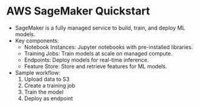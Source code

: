 # AWS SageMaker Quickstart

- SageMaker is a fully managed service to build, train, and deploy ML models.
- Key components:
  - Notebook Instances: Jupyter notebooks with pre-installed libraries.
  - Training Jobs: Train models at scale on managed compute.
  - Endpoints: Deploy models for real-time inference.
  - Feature Store: Store and retrieve features for ML models.
- Sample workflow:
  1. Upload data to S3
  2. Create a training job
  3. Train the model
  4. Deploy as endpoint
